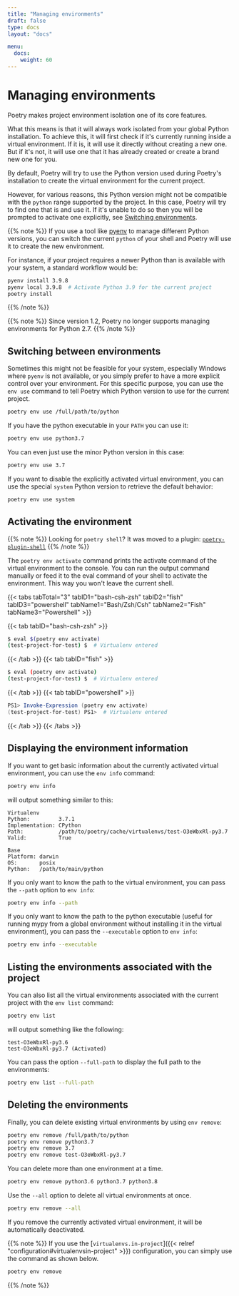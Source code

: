 ```yaml
---
title: "Managing environments"
draft: false
type: docs
layout: "docs"

menu:
  docs:
    weight: 60
---
```


# Managing environments

Poetry makes project environment isolation one of its core features.

What this means is that it will always work isolated from your global Python installation.
To achieve this, it will first check if it's currently running inside a virtual environment.
If it is, it will use it directly without creating a new one. But if it's not, it will use
one that it has already created or create a brand new one for you.

By default, Poetry will try to use the Python version used during Poetry's installation
to create the virtual environment for the current project.

However, for various reasons, this Python version might not be compatible
with the `python` range supported by the project. In this case, Poetry will try
to find one that is and use it. If it's unable to do so then you will be prompted
to activate one explicitly, see [Switching environments](#switching-between-environments).

{{% note %}}
If you use a tool like [pyenv](https://github.com/pyenv/pyenv) to manage different Python versions,
you can switch the current `python` of your shell and Poetry will use it to create
the new environment.

For instance, if your project requires a newer Python than is available with
your system, a standard workflow would be:

```bash
pyenv install 3.9.8
pyenv local 3.9.8  # Activate Python 3.9 for the current project
poetry install
```

{{% /note %}}

{{% note %}}
Since version 1.2, Poetry no longer supports managing environments for Python 2.7.
{{% /note %}}

## Switching between environments

Sometimes this might not be feasible for your system, especially Windows where `pyenv`
is not available, or you simply prefer to have a more explicit control over your environment.
For this specific purpose, you can use the `env use` command to tell Poetry
which Python version to use for the current project.

```bash
poetry env use /full/path/to/python
```

If you have the python executable in your `PATH` you can use it:

```bash
poetry env use python3.7
```

You can even just use the minor Python version in this case:

```bash
poetry env use 3.7
```

If you want to disable the explicitly activated virtual environment, you can use the
special `system` Python version to retrieve the default behavior:

```bash
poetry env use system
```

## Activating the environment

{{% note %}}
Looking for `poetry shell`? It was moved to a plugin: [`poetry-plugin-shell`](https://github.com/python-poetry/poetry-plugin-shell)
{{% /note %}}

The `poetry env activate` command prints the activate command of the virtual environment to the console.
You can run the output command manually or feed it to the eval command of your shell to activate the environment.
This way you won't leave the current shell.

{{< tabs tabTotal="3" tabID1="bash-csh-zsh" tabID2="fish" tabID3="powershell" tabName1="Bash/Zsh/Csh" tabName2="Fish" tabName3="Powershell" >}}

{{< tab tabID="bash-csh-zsh" >}}

```bash
$ eval $(poetry env activate)
(test-project-for-test) $  # Virtualenv entered
```

{{< /tab >}}
{{< tab tabID="fish" >}}

```bash
$ eval (poetry env activate)
(test-project-for-test) $  # Virtualenv entered
```

{{< /tab >}}
{{< tab tabID="powershell" >}}

```ps1
PS1> Invoke-Expression (poetry env activate)
(test-project-for-test) PS1>  # Virtualenv entered
```

{{< /tab >}}
{{< /tabs >}}

## Displaying the environment information

If you want to get basic information about the currently activated virtual environment,
you can use the `env info` command:

```bash
poetry env info
```

will output something similar to this:

```text
Virtualenv
Python:         3.7.1
Implementation: CPython
Path:           /path/to/poetry/cache/virtualenvs/test-O3eWbxRl-py3.7
Valid:          True

Base
Platform: darwin
OS:       posix
Python:   /path/to/main/python
```

If you only want to know the path to the virtual environment, you can pass the `--path` option
to `env info`:

```bash
poetry env info --path
```

If you only want to know the path to the python executable (useful for running mypy from a global environment without installing it in the virtual environment), you can pass the `--executable` option
to `env info`:

```bash
poetry env info --executable
```

## Listing the environments associated with the project

You can also list all the virtual environments associated with the current project
with the `env list` command:

```bash
poetry env list
```

will output something like the following:

```text
test-O3eWbxRl-py3.6
test-O3eWbxRl-py3.7 (Activated)
```

You can pass the option `--full-path` to display the full path to the environments:

```bash
poetry env list --full-path
```

## Deleting the environments

Finally, you can delete existing virtual environments by using `env remove`:

```bash
poetry env remove /full/path/to/python
poetry env remove python3.7
poetry env remove 3.7
poetry env remove test-O3eWbxRl-py3.7
```

You can delete more than one environment at a time.

```bash
poetry env remove python3.6 python3.7 python3.8
```

Use the `--all` option to delete all virtual environments at once.

```bash
poetry env remove --all
```

If you remove the currently activated virtual environment, it will be automatically deactivated.

{{% note %}}
If you use the [`virtualenvs.in-project`]({{< relref "configuration#virtualenvsin-project" >}}) configuration, you
can simply use the command as shown below.

```bash
poetry env remove
```
{{% /note %}}
